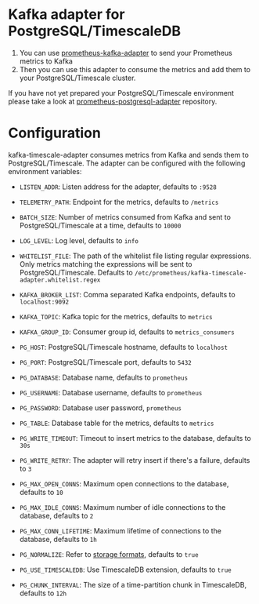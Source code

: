 # Kafka adapter for PostgreSQL/TimescaleDB

1) You can use [prometheus-kafka-adapter](https://github.com/Telefonica/prometheus-kafka-adapter) to send your Prometheus metrics to Kafka
2) Then you can use this adapter to consume the metrics and add them to your PostgreSQL/Timescale cluster.

If you have not yet prepared your PostgreSQL/Timescale environment please take a look at [prometheus-postgresql-adapter](https://github.com/timescale/prometheus-postgresql-adapter) repository.

# Configuration

kafka-timescale-adapter consumes metrics from Kafka and sends them to PostgreSQL/Timescale. The adapter can be configured with the following environment variables:

- `LISTEN_ADDR`: Listen address for the adapter, defaults to `:9528`
- `TELEMETRY_PATH`: Endpoint for the metrics, defaults to `/metrics`
- `BATCH_SIZE`: Number of metrics consumed from Kafka and sent to PostgreSQL/Timescale at a time, defaults to `10000`
- `LOG_LEVEL`: Log level, defaults to `info`
- `WHITELIST_FILE`: The path of the whitelist file listing regular expressions. Only metrics matching the expressions will be sent to PostgreSQL/Timescale. Defaults to `/etc/prometheus/kafka-timescale-adapter.whitelist.regex`

- `KAFKA_BROKER_LIST`: Comma separated Kafka endpoints, defaults to `localhost:9092`
- `KAFKA_TOPIC`: Kafka topic for the metrics, defaults to `metrics`
- `KAFKA_GROUP_ID`: Consumer group id, defaults to `metrics_consumers`

- `PG_HOST`: PostgreSQL/Timescale hostname, defaults to `localhost`
- `PG_PORT`: PostgreSQL/Timescale port, defaults to `5432`
- `PG_DATABASE`: Database name, defaults to `prometheus`
- `PG_USERNAME`: Database username, defaults to `prometheus`
- `PG_PASSWORD`: Database user password, `prometheus`
- `PG_TABLE`: Database table for the metrics, defaults to `metrics`
- `PG_WRITE_TIMEOUT`: Timeout to insert metrics to the database, defaults to `30s`
- `PG_WRITE_RETRY`: The adapter will retry insert if there's a failure, defaults to `3`
- `PG_MAX_OPEN_CONNS`: Maximum open connections to the database, defaults to `10`
- `PG_MAX_IDLE_CONNS`: Maximum number of idle connections to the database, defaults to `2`
- `PG_MAX_CONN_LIFETIME`: Maximum lifetime of connections to the database, defaults to `1h`

- `PG_NORMALIZE`: Refer to [storage formats](https://github.com/timescale/pg_prometheus#storage-formats), defaults to `true`
- `PG_USE_TIMESCALEDB`: Use TimescaleDB extension, defaults to `true`
- `PG_CHUNK_INTERVAL`: The size of a time-partition chunk in TimescaleDB, defaults to `12h`
